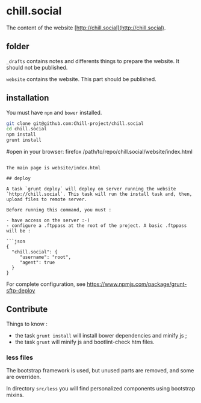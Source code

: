 # chill.social

The content of the website [http://chill.social](http://chill.social).

## folder

`_drafts` contains notes and differents things to prepare the website. It should not be published.

`website` contains the website. This part should be published.

## installation

You must have `npm` and `bower` installed.

```bash
git clone git@github.com:Chill-project/chill.social
cd chill.social
npm install
grunt install
```

#open in your browser:
firefox /path/to/repo/chill.social/website/index.html
```

The main page is website/index.html

## deploy

A task `grunt deploy` will deploy on server running the website `http://chill.social`. This task will run the install task and, then, upload files to remote server.

Before running this command, you must :

- have access on the server :-)
- configure a .ftppass at the root of the project. A basic .ftppass will be : 

```json
{
  "chill.social": {
     "username": "root",
     "agent": true
  }
}

```

For complete configuration, see https://www.npmjs.com/package/grunt-sftp-deploy

## Contribute

Things to know :

- the task `grunt install` will install bower dependencies and minify js ;
- the task `grunt` will minify js and bootlint-check htm files.

### less files

The bootstrap framework is used, but unused parts are removed, and some are overriden.

In directory `src/less` you will find personalized components using bootstrap mixins. 

